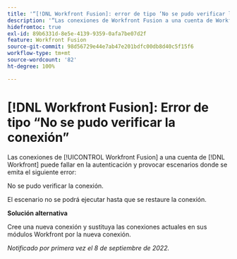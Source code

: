 ```yaml
---
title: '“[!DNL Workfront Fusion]: error de tipo ‘No se pudo verificar la conexión’”'
description: '“Las conexiones de Workfront Fusion a una cuenta de Workfront pueden fallar en la autenticación y provocar escenarios que emitan el siguiente error: No se pudo verificar la conexión”.'
hidefromtoc: true
exl-id: 89b6331d-8e5e-4139-9359-0afa7be07d2f
feature: Workfront Fusion
source-git-commit: 98d56729e44e7ab47e201bdfc00db8d40c5f15f6
workflow-type: tm+mt
source-wordcount: '82'
ht-degree: 100%

---
```


# [!DNL Workfront Fusion]: Error de tipo “No se pudo verificar la conexión”

<!--This article is live by request for the workaround-->

Las conexiones de [!UICONTROL Workfront Fusion] a una cuenta de [!DNL Workfront] puede fallar en la autenticación y provocar escenarios donde se emita el siguiente error:

No se pudo verificar la conexión.

El escenario no se podrá ejecutar hasta que se restaure la conexión.

**Solución alternativa**

Cree una nueva conexión y sustituya las conexiones actuales en sus módulos Workfront por la nueva conexión.

_Notificado por primera vez el 8 de septiembre de 2022._
